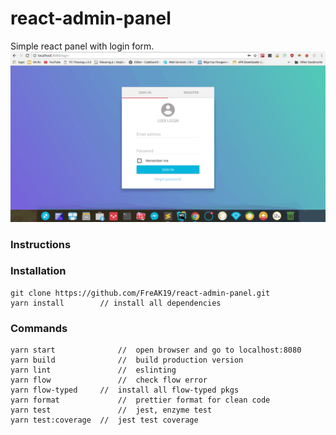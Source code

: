 # react-admin-panel 
Simple react panel with login form.
![login example](./src/assets/github/login-example.gif)
### Instructions

### Installation
```
git clone https://github.com/FreAK19/react-admin-panel.git
yarn install        // install all dependencies
```
### Commands
```
yarn start      		//  open browser and go to localhost:8080
yarn build      		//  build production version
yarn lint      			//  eslinting
yarn flow      			//  check flow error
yarn flow-typed     //  install all flow-typed pkgs
yarn format      		//  prettier format for clean code
yarn test      			//  jest, enzyme test
yarn test:coverage  //  jest test coverage
```
